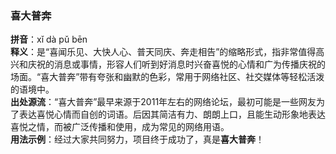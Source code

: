 <!-- 作者 Gemini 2.0 Flash Thinking Experimental 2025/02/22 -->  
### 喜大普奔  
**拼音**：xǐ dà pǔ bēn    
**释义**：是“喜闻乐见、大快人心、普天同庆、奔走相告”的缩略形式，指非常值得高兴和庆祝的消息或事情，形容人们听到好消息时兴奋喜悦的心情和广为传播庆祝的场面。“喜大普奔”带有夸张和幽默的色彩，常用于网络社区、社交媒体等轻松活泼的语境中。    
**出处源流**：“喜大普奔”最早来源于2011年左右的网络论坛，最初可能是一些网友为了表达喜悦心情而自创的词语。后因其简洁有力、朗朗上口，且能生动形象地表达喜悦之情，而被广泛传播和使用，成为常见的网络用语。    
**用法示例**：经过大家共同努力，项目终于成功了，真是**喜大普奔**！  
